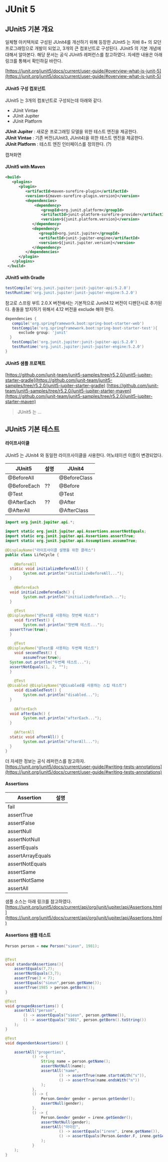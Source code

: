 # JUnit 5 

## JUnit5 기본 개요

일체형 아키텍처로 구성된 JUnit4를 개선하기 위해 등장한 JUnit5 는 자바 8+ 의 모던 프로그래밍으로 개발이 되었고, 3개의 큰 컴포넌트로 구성된다. JUnit5 의 기본 개념에 대해서 알아본다. 해당 문서는 공식 JUnit5 레퍼런스를 참고하였다. 자세한 내용은 아래 링크를 통해서 확인하길 바란다. 

[https://junit.org/junit5/docs/current/user-guide/#overview-what-is-junit-5](https://junit.org/junit5/docs/current/user-guide/#overview-what-is-junit-5)

#### JUnit5 구성 컴포넌트
JUnit5 는 3개의 컴포넌트로 구성되는데 아래와 같다.

- JUnit Vintae
- JUnit Jupiter
- JUnit Platform

**JUnit Jupiter**   :  새로운 프로그래밍 모델을 위한 테스트 엔진을 제공한다.  
**JUnit Vintae**  : 기존 버전(JUnit3, JUnit4)을 위한 테스트 엔진을 제공한다.  
**JUnit Platform** : 테스트 엔진 인터페이스를 정의한다. (?)

캡쳐화면


#### JUnit5 with Maven
````xml
<build>
   <plugins>
      <plugin>
         <artifactId>maven-surefire-plugin</artifactId>
         <version>${maven-surefire-plugin.version}</version>
         <dependencies>
             <dependency>
                <groupId>org.junit.platform</groupId>
                <artifactId>junit-platform-surefire-provider</artifactId>
                <version>${junit.platform.version}</version>
            </dependency>
            <dependency>
               <groupId>org.junit.jupiter</groupId>
               <artifactId>junit-jupiter-engine</artifactId>
               <version>${junit.jupiter.version}</version>
            </dependency>
         </dependencies>
      </plugin>
   </plugins>
 </build>
````

#### JUnit5 with Gradle

````groovy
testCompile('org.junit.jupiter:junit-jupiter-api:5.2.0')  
testRuntime('org.junit.jupiter:junit-jupiter-engine:5.2.0')
````

참고로 스프링 부트 2.0.X 버전에서는 기본적으로 Junit4.12 버전이 디펜던시로 추가된다. 충돌을 방지하기 위해서 4.12 버전을 exclude 해야 한다. 

````groovy
dependencies {  
   compile('org.springframework.boot:spring-boot-starter-web')  
   testCompile('org.springframework.boot:spring-boot-starter-test'){  
      exclude group: 'junit'  
  }  
   testCompile('org.junit.jupiter:junit-jupiter-api:5.2.0')  
   testRuntime('org.junit.jupiter:junit-jupiter-engine:5.2.0')  
}
````

#### JUnit5 샘플 프로젝트

[https://github.com/junit-team/junit5-samples/tree/r5.2.0/junit5-jupiter-starter-gradle](https://github.com/junit-team/junit5-samples/tree/r5.2.0/junit5-jupiter-starter-gradle)
[https://github.com/junit-team/junit5-samples/tree/r5.2.0/junit5-jupiter-starter-maven](https://github.com/junit-team/junit5-samples/tree/r5.2.0/junit5-jupiter-starter-maven)

> JUnit5 는 ... 

## JUnit5 기본 테스트

#### 라이프사이클
JUnit5 는 JUnit4 와 동일한 라이프사이클을 사용한다. 어노테이션 이름이 변경되었다.

|JUnit5|설명|JUnit4|
|--|--|--|
|@BeforeAll| |@BeforeClass|
|@BeforeEach|??|@Before|
|@Test||@Test|
|@AfterEach|??|@After|
|@AfterAll| |@AfterClass|

````java
import org.junit.jupiter.api.*;  
  
import static org.junit.jupiter.api.Assertions.assertNotEquals;  
import static org.junit.jupiter.api.Assertions.assertTrue;  
import static org.junit.jupiter.api.Assumptions.assumeTrue;  
  
@DisplayName("라이프사이클 설명을 위한 클래스")  
public class LifeCycle {  
  
    @BeforeAll  
  static void initializeBeforeAll() {  
        System.out.println("initializeBeforeAll...");  
  }  
  
    @BeforeEach  
  void initializeBeforeEach() {  
        System.out.println("initializeBeforeEach...");  
  }  
  
    @Test  
 @DisplayName("@Test를 사용하는 첫번째 테스트")  
    void firstTest() {  
        System.out.println("첫번째 테스트...");  
  assertTrue(true);  
  }  
  
    @Test  
 @DisplayName("@Test를 사용하는 두번째 테스트")  
    void secondTest() {  
        assumeTrue(true);  
  System.out.println("두번째 테스트...");  
  assertNotEquals(1, 2, "");  
  }  
  
    @Test  
 @Disabled @DisplayName("@Disabled를 사용하는 스킵 테스트")  
    void disabledTest() {  
        System.out.println("disabled...");  
  }  
  
    @AfterEach  
  void afterEach() {  
        System.out.println("afterEach...");  
  }  
  
    @AfterAll  
  static void afterAll() {  
        System.out.println("afterAll...");  
  }  
}
````


더 자세한 정보는 공식 레퍼런스를 참고하자.
[https://junit.org/junit5/docs/current/user-guide/#writing-tests-annotations](https://junit.org/junit5/docs/current/user-guide/#writing-tests-annotations)

#### Assertions

|Assertion|설명|
|--|--|
|fail| |
|assertTrue| |
|assertFalse| |
|assertNull| |
|assertNotNull| |
|assertEquals| |
|assertArrayEquals| |
|assertNotEquals| |
|assertSame| |
|assertNotSame| |
|assertAll| |

샘플 소스는 아래 링크를 참고하였다.
[https://junit.org/junit5/docs/current/api/org/junit/jupiter/api/Assertions.html](https://junit.org/junit5/docs/current/api/org/junit/jupiter/api/Assertions.html)

#### Assertions 샘플 테스트

````java
Person person = new Person("sieun", 1981);


@Test  
void standardAssertions(){  
	assertEquals(7,7);  
	assertNotEquals(3,7);  
	assertTrue(3 < 7);  
	assertEquals("sieun",person.getName());  
	assertTrue(1985 > person.getBorn());  
}
````


````java
@Test  
void groupedAssertions() {  
    assertAll("person",  
		() -> assertEquals("sieun", person.getName()),  
		() -> assertEquals("1981", person.getBorn().toString())  
    );  
}
````


````java
@Test
void dependentAssertions() {

    assertAll("properties",
            () -> {
                String name = person.getName();
                assertNotNull(name);
                assertAll("name",
                        () -> assertTrue(name.startsWith("s")),
                        () -> assertTrue(name.endsWith("n"))
                );
            },
            () -> {
                Person.Gender gender = person.getGender();
                assertNull(gender);
            },
            () -> {
                Person.Gender gender = irene.getGender();
                assertNotNull(gender);
                assertAll("아이린",
                        () -> assertEquals("irene", irene.getName()),
                        () -> assertEquals(Person.Gender.F, irene.getGender())
                );
            }
    );
}
````


